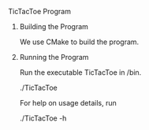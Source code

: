 TicTacToe Program

1) Building the Program

   We use CMake to build the program.

2) Running the Program

   Run the executable TicTacToe in /bin.

     ./TicTacToe

   For help on usage details, run

     ./TicTacToe -h
